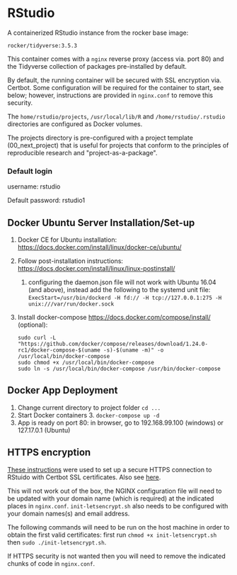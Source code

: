 RStudio
================

A containerized RStudio instance from the rocker base image:

    rocker/tidyverse:3.5.3

This container comes with a `nginx` reverse proxy (access via. port 80)
and the Tidyverse collection of packages pre-installed by default.

By default, the running container will be secured with SSL encryption via.
Certbot. Some configuration will be required for the container to start, see
below; however, instructions are provided in `nginx.conf` to remove this security.

The `home/rstudio/projects`, `/usr/local/lib/R` and `/home/rstudio/.rstudio`
directories are configured as Docker volumes.

The projects directory is pre-configured with a project template (00_next_project)
that is useful for projects that conform to the principles of reproducible research
and "project-as-a-package".

### Default login

username: rstudio

Default password: rstudio1

## Docker Ubuntu Server Installation/Set-up

1.  Docker CE for Ubuntu installation:
    <https://docs.docker.com/install/linux/docker-ce/ubuntu/>
2.  Follow post-installation instructions:
    <https://docs.docker.com/install/linux/linux-postinstall/>
    1.  configuring the daemon.json file will not work with Ubuntu 16.04
        (and above), instead add the following to the systemd unit file:
        `ExecStart=/usr/bin/dockerd -H fd:// -H tcp://127.0.0.1:275 -H
        unix:///var/run/docker.sock`
3.  Install docker-compose <https://docs.docker.com/compose/install/>
    (optional):

        sudo curl -L "https://github.com/docker/compose/releases/download/1.24.0-rc1/docker-compose-$(uname -s)-$(uname -m)" -o /usr/local/bin/docker-compose
        sudo chmod +x /usr/local/bin/docker-compose
        sudo ln -s /usr/local/bin/docker-compose /usr/bin/docker-compose

## Docker App Deployment

1.  Change current directory to project folder `cd ...`
2.  Start Docker containers
    3.  `docker-compose up -d`
3.  App is ready on port 80: in browser, go to 192.168.99.100 (windows)
    or 127.17.0.1 (Ubuntu)

## HTTPS encryption

[These instructions](https://medium.com/@pentacent/nginx-and-lets-encrypt-with-docker-in-less-than-5-minutes-b4b8a60d3a71)
were used to set up a secure HTTPS connection to RStuido with Certbot SSL
certificates. Also see [here](https://github.com/wmnnd/nginx-certbot).

This will not work out of the box, the NGINX configuration file will need to be
updated with your domain name (which is required) at the indicated places in
`nginx.conf`. `init-letsencrypt.sh` also needs to be configured with your domain
names(s) and email address.

The following commands will need to be run on the host machine in order to obtain
the first valid certificates: first run `chmod +x init-letsencrypt.sh` then
`sudo ./init-letsencrypt.sh`.

If HTTPS security is not wanted then you will need to remove the indicated chunks
of code in `nginx.conf`.
